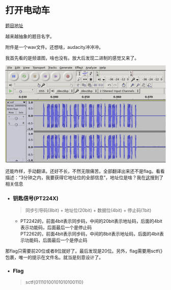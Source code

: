 # 打开电动车

[题目地址](https://adworld.xctf.org.cn/challenges/details?hash=b137d349-01ca-4703-90a2-0b518ecbe2d7_2)

越来越抽象的题目名字。

附件是一个wav文件。还想啥，audacity冲冲冲。

我首先看的是频谱图，啥也没有。放大后发现二进制的感觉又来了。

![](../../images/audacity_bin.png)

还能咋样，手动翻译。还好不长，不然无限痛苦。全部翻译出来还不是flag。看看描述：“3分钟之内，我要获得它地址位的全部信息”，地址位是啥？我在[这](https://www.qingdenggujiu.com/archives/130)搜到了相关信息

- ### 钥匙信号(PT224X) 
  > 同步引导码(8bit) + 地址位(20bit) + 数据位(4bit) + 停止码(1bit)
  - PT2242的，前面4bit表示同步码，中间的20bit表示地址码，后面的4bit表示功能码，后面最后一个是停止码<br>PT2262的，前面4bit表示同步码，中间的8bit表示地址码，后面的4bit表示功能码，后面最后一个是停止码

那flag只需要前20位或者8位就好了。最后发现是20位。另外，flag需要用sctf{}包裹，唯一的提示在文件名。就当是刻意设计了。

- ### Flag
  > sctf{01110100101010100110}
